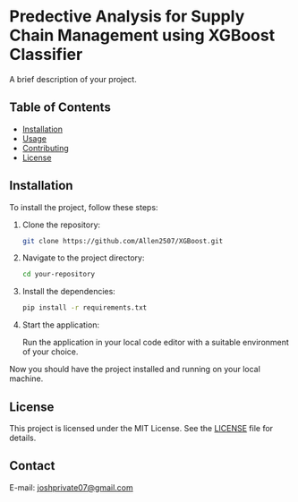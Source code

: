# Predective Analysis for Supply Chain Management using XGBoost Classifier

A brief description of your project.

## Table of Contents

- [Installation](#installation)
- [Usage](#usage)
- [Contributing](#contributing)
- [License](#license)

## Installation

To install the project, follow these steps:

1. Clone the repository:

    ```bash
    git clone https://github.com/Allen2507/XGBoost.git
    ```

2. Navigate to the project directory:

    ```bash
    cd your-repository
    ```

3. Install the dependencies:

    ```bash
    pip install -r requirements.txt
    ```

4. Start the application:

    Run the application in your local code editor with a suitable environment of your choice.

Now you should have the project installed and running on your local machine.

## License

This project is licensed under the MIT License. See the [LICENSE](LICENSE) file for details.

## Contact

E-mail: joshprivate07@gmail.com
